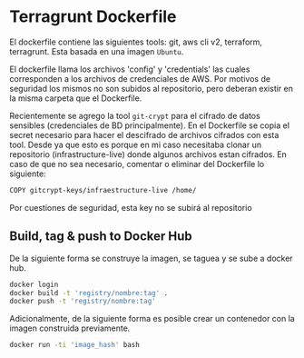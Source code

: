 
# Terragrunt Dockerfile

El dockerfile contiene las siguientes tools: git, aws cli v2, terraform, terragrunt. Esta basada en una imagen `Ubuntu`.

El dockerfile llama los archivos 'config' y 'credentials' las cuales corresponden a los archivos de credenciales de AWS. 
Por motivos de seguridad los mismos no son subidos al repositorio, pero deberan existir en la misma carpeta que el Dockerfile.

Recientemente se agrego la tool `git-crypt` para el cifrado de datos sensibles (credenciales de BD principalmente). En el Dockerfile se copia el secret necesario para hacer el descifrado de archivos cifrados con esta tool. Desde ya que esto es porque en mi caso necesitaba clonar un repositorio (infrastructure-live) donde algunos archivos estan cifrados. En caso de que no sea necesario, comentar o eliminar del Dockerfile lo siguiente:

```bash
COPY gitcrypt-keys/infraestructure-live /home/
``` 

Por cuestiones de seguridad, esta key no se subirá al repositorio

## Build, tag & push to Docker Hub

De la siguiente forma se construye la imagen, se taguea y se sube a docker hub.


```bash
docker login
docker build -t 'registry/nombre:tag' .
docker push -t 'registry/nombre:tag'
```
Adicionalmente, de la siguiente forma es posible crear un contenedor con la imagen construida previamente.    

```bash
docker run -ti 'image_hash' bash
```
    